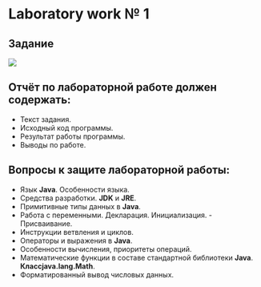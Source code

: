 # Laboratory work № 1

## Задание

<img src="https://media.discordapp.net/attachments/889867107846750281/1017805661096136826/unknown.png">

## Отчёт по лабораторной работе должен содержать:

- Текст задания.
- Исходный код программы.
- Результат работы программы.
- Выводы по работе.

## Вопросы к защите лабораторной работы:

- Язык **Java**. Особенности языка.
- Средства разработки. **JDK** и **JRE**.
- Примитивные типы данных в **Java**.
- Работа с переменными. Декларация. Инициализация. - Присваивание.
- Инструкции ветвления и циклов.
- Операторы и выражения в **Java**. 
- Особенности вычисления, приоритеты операций.
- Математические функции в составе стандартной библиотеки **Java**. **Классjava.lang.Math**.
- Форматированный вывод числовых данных.
